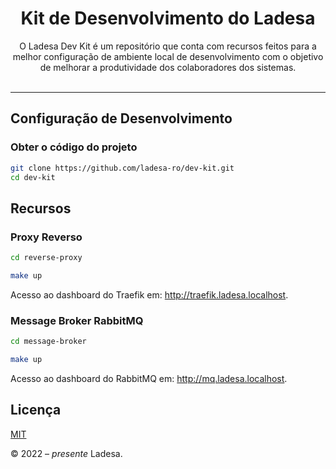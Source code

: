 <div align="center">

  <h1>Kit de Desenvolvimento do Ladesa</h1>

  <!-- <a href="https://refine.dev/">
      <img alt="refine logo" src="https://refine.ams3.cdn.digitaloceanspaces.com/readme/refine-readme-banner.png">
  </a> -->

  <!-- <br/>
  <br/> -->

  <!-- <div align="center">
      <a href="https://refine.dev">Home Page</a> |
      <a href="https://refine.dev/docs/">Documentation</a> |
      <a href="https://refine.dev/examples/">Examples</a> |
      <a href="https://discord.gg/refine">Discord</a> |
      <a href="https://refine.dev/blog/">Blog</a>
  </div> -->
</div>

<div align="center">

O Ladesa Dev Kit é um repositório que conta com recursos feitos para a melhor configuração de ambiente local de
desenvolvimento com o objetivo de melhorar a produtividade dos colaboradores dos sistemas.
<br />
<br />

</div>

---

## Configuração de Desenvolvimento

### Obter o código do projeto

```sh
git clone https://github.com/ladesa-ro/dev-kit.git
cd dev-kit
```

## Recursos

### Proxy Reverso

```sh
cd reverse-proxy
```

```sh
make up
```

Acesso ao dashboard do Traefik em: <http://traefik.ladesa.localhost>.

### Message Broker RabbitMQ

```sh
cd message-broker
```

```sh
make up
```

Acesso ao dashboard do RabbitMQ em: <http://mq.ladesa.localhost>.

## Licença

[MIT](./LICENSE)

© 2022 – _presente_ Ladesa.
